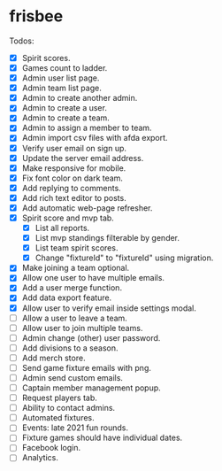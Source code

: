 # frisbee

Todos:

- [x] Spirit scores.
- [x] Games count to ladder.
- [x] Admin user list page.
- [x] Admin team list page.
- [x] Admin to create another admin.
- [x] Admin to create a user.
- [x] Admin to create a team.
- [x] Admin to assign a member to team.
- [x] Admin import csv files with afda export.
- [x] Verify user email on sign up.
- [x] Update the server email address.
- [x] Make responsive for mobile.
- [x] Fix font color on dark team.
- [x] Add replying to comments.
- [x] Add rich text editor to posts.
- [x] Add automatic web-page refresher.
- [x] Spirit score and mvp tab.
  - [x] List all reports.
  - [x] List mvp standings filterable by gender.
  - [x] List team spirit scores.
  - [x] Change "fixtureId" to "fixtureId" using migration.
- [x] Make joining a team optional.
- [x] Allow one user to have multiple emails.
- [x] Add a user merge function.
- [x] Add data export feature.
- [x] Allow user to verify email inside settings modal.
- [ ] Allow a user to leave a team.
- [ ] Allow user to join multiple teams.
- [ ] Admin change (other) user password.
- [ ] Add divisions to a season.
- [ ] Add merch store.
- [ ] Send game fixture emails with png.
- [ ] Admin send custom emails.
- [ ] Captain member management popup.
- [ ] Request players tab.
- [ ] Ability to contact admins.
- [ ] Automated fixtures.
- [ ] Events: late 2021 fun rounds.
- [ ] Fixture games should have individual dates.
- [ ] Facebook login.
- [ ] Analytics.
